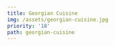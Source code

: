 ```yaml
---
title: Georgian Cuisine
img: /assets/georgian-cuisine.jpg
priority: '18'
path: georgian-cuisine
---
```


